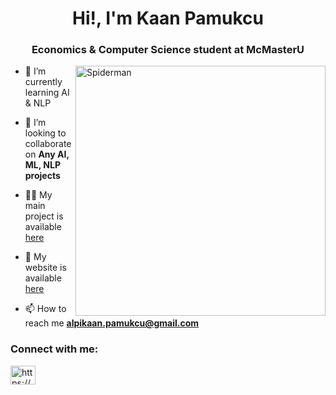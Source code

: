 <h1 align="center">Hi!, I'm Kaan Pamukcu</h1>
<h3 align="center">Economics & Computer Science student at McMasterU</h3>
<img align="right" alt= "Spiderman" Width = "400" src= "https://i.giphy.com/media/l36kU80xPf0ojG0Erg/giphy.gif">

- 🌱 I’m currently learning AI & NLP

- 👯 I’m looking to collaborate on **Any AI, ML, NLP projects**

- 👨‍💻 My main project is available [here](https://devpost.com/software/reach-rbc)

- 🐼 My website is available [here](https:kaanp.space)

- 📫 How to reach me **alpikaan.pamukcu@gmail.com**

<h3 align="left">Connect with me:</h3>
<p align="left">
<a href="https://www.linkedin.com/in/kaanpamukcu/" target="blank"><img align="center" src="https://raw.githubusercontent.com/rahuldkjain/github-profile-readme-generator/master/src/images/icons/Social/linked-in-alt.svg" alt="https://www.linkedin.com/in/kaanpamukcu/" height="30" width="40" /></a>
</p>
